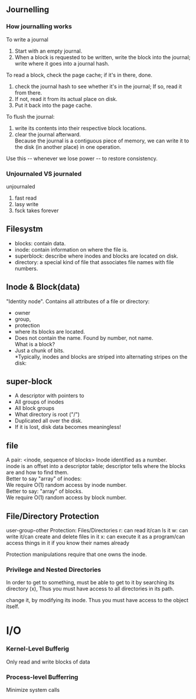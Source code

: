 ## Journelling
### How journalling works 
To write a journal
1. Start with an empty journal.  
2. When a block is requested to be written, write the block into the journal; write where it goes into a journal hash.  

To read a block, check the page cache; if it's in there, done.  
1. check the journal hash to see whether it's in the journal; If so, read it from there.  
2. If not, read it from its actual place on disk.  
3. Put it back into the page cache. 

To flush the journal:  
1. write its contents into their respective block locations.  
2. clear the journal afterward.  
Because the journal is a contiguous piece of memory, we can write it to the disk (in another place) in one operation.  

Use this -- whenever we lose power -- to restore consistency. 


### Unjournaled VS journaled
unjournaled
1. fast read
2. lasy write
3. fsck takes forever 

## Filesystm
* blocks: contain data.
* inode: contain information on where the file is.
* superblock: describe where inodes and blocks are located on disk.
* directory: a special kind of file that associates file names with file numbers.

## Inode & Block(data)
"Identity node". Contains all attributes of a file or directory: 
* owner
* group,  
* protection 
* where its blocks are located.  
* Does not contain the name. Found by number, not name.  
What is a block?  
* Just a chunk of bits.  
*Typically, inodes and blocks are striped into alternating stripes on the disk: 

## super-block
* A descriptor with pointers to  
* All groups of inodes 
* All block groups 
* What directory is root ("/") 
* Duplicated all over the disk.  
* If it is lost, disk data becomes meaningless! 

## file  
A pair: <inode, sequence of blocks> 
Inode identified as a number.  
inode is an offset into a descriptor table; descriptor tells where the blocks are and how to find them.  
Better to say "array" of inodes:  
We require O(1) random access by inode number.  
Better to say: "array" of blocks.  
We require O(1) random access by block number.  

## File/Directory Protection
user-group-other
Protection: Files/Directories
r: can read it/can ls it
w: can write it/can create and delete files in it 
x: can execute it as a program/can access things in it if you know their names already

Protection manipulations require that one owns the inode.

### Privilege and Nested Directories
In order to get to something, must be able to get to it by searching its directory (x), Thus you must have access to all directories in its path.

change it, by modifying its inode. Thus you must have access to the object itself. 

# I/O
### Kernel-Level Bufferig
Only read and write blocks of data
### Process-level Bufferring
Minimize system calls

